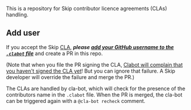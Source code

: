 This is a repository for Skip contributor licence agreements (CLAs) handling.

## Add user

If you accept the Skip
[CLA](Contributor-License-Agreement.md),
***please [add your GitHub username to the `.clabot` file](https://github.com/skiptools/clabot-config/edit/main/.clabot)*** and create a PR in this repo.

(Note that when you file the PR signing the CLA, [Clabot will complain that you haven't signed the CLA yet](https://github.com/skiptools/clabot-config/issues/29)! But you can ignore that failure. A Skip developer will override the failure and merge the PR.)

The CLAs are handled by cla-bot, which will check for the presence of the contributors name in the `.clabot` file. When the PR is merged, the cla-bot can be triggered again with a `@cla-bot recheck` comment.
